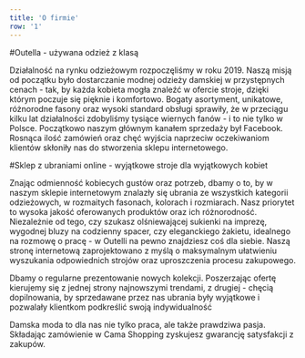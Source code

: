 ```yaml
---
title: 'O firmie'
row: '1'
---
```

#Outella - używana odzież z klasą

Działalność na rynku odzieżowym rozpoczęliśmy w roku 2019. Naszą misją od początku było dostarczanie modnej odzieży damskiej w przystępnych cenach - tak, by każda kobieta mogła znaleźć w ofercie stroje, dzięki którym poczuje się pięknie i komfortowo. Bogaty asortyment, unikatowe, różnorodne fasony oraz wysoki standard obsługi sprawiły, że w przeciągu kilku lat działalności zdobyliśmy tysiące wiernych fanów - i to nie tylko w Polsce. Początkowo naszym głównym kanałem sprzedaży był Facebook. Rosnąca ilość zamówień oraz chęć wyjścia naprzeciw oczekiwaniom klientów skłoniły nas do stworzenia sklepu internetowego.

#Sklep z ubraniami online - wyjątkowe stroje dla wyjątkowych kobiet

Znając odmienność kobiecych gustów oraz potrzeb, dbamy o to, by w naszym sklepie internetowym znalazły się ubrania ze wszystkich kategorii odzieżowych, w rozmaitych fasonach, kolorach i rozmiarach. Nasz priorytet to wysoka jakość oferowanych produktów oraz ich różnorodność. Niezależnie od tego, czy szukasz olśniewającej sukienki na imprezę, wygodnej bluzy na codzienny spacer, czy eleganckiego żakietu, idealnego na rozmowę o pracę - w Outelli na pewno znajdziesz coś dla siebie. Naszą stronę internetową zaprojektowano z myślą o maksymalnym ułatwieniu wyszukania odpowiednich strojów oraz uproszczenia procesu zakupowego.

Dbamy o regularne prezentowanie nowych kolekcji. Poszerzając ofertę kierujemy się z jednej strony najnowszymi trendami, z drugiej - chęcią dopilnowania, by sprzedawane przez nas ubrania były wyjątkowe i pozwalały klientkom podkreślić swoją indywidualność

Damska moda to dla nas nie tylko praca, ale także prawdziwa pasja. Składając zamówienie w Cama Shopping zyskujesz gwarancję satysfakcji z zakupów. 